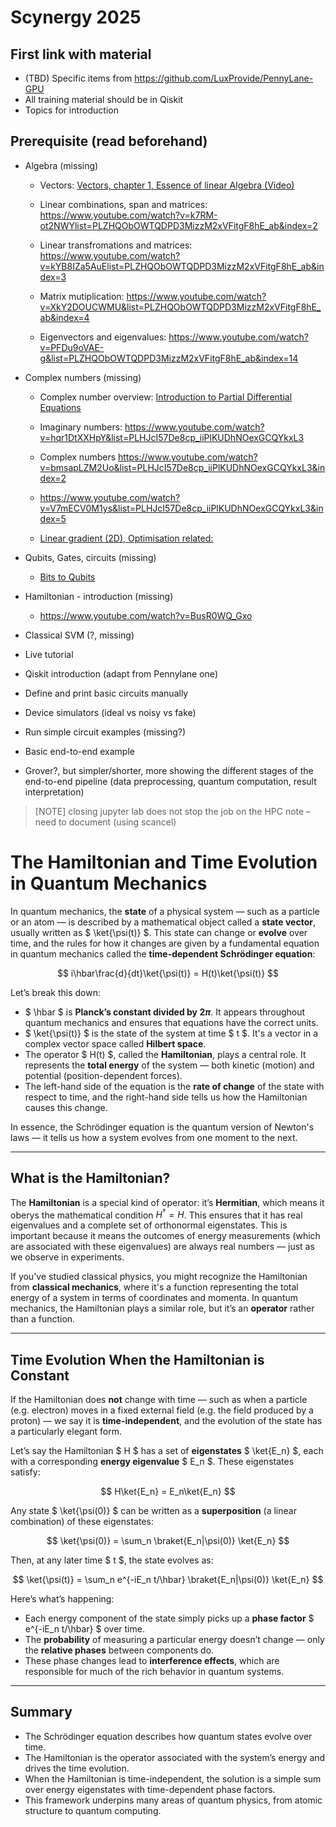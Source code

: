 # Scynergy 2025

## First link with material
- (TBD) Specific items from https://github.com/LuxProvide/PennyLane-GPU 
- All training material should be in Qiskit
- Topics for introduction


## Prerequisite (read beforehand)

- Algebra (missing)
    - Vectors:
    [Vectors, chapter 1, Essence of linear Algebra (Video)](https://youtu.be/fNk_zzaMoSs?si=YgNzHf28LbB4xiyA)

    - Linear combinations, span and matrices:
    https://www.youtube.com/watch?v=k7RM-ot2NWYlist=PLZHQObOWTQDPD3MizzM2xVFitgF8hE_ab&index=2

    - Linear transfromations and matrices:
    https://www.youtube.com/watch?v=kYB8IZa5AuElist=PLZHQObOWTQDPD3MizzM2xVFitgF8hE_ab&index=3

    - Matrix mutiplication:
    https://www.youtube.com/watch?v=XkY2DOUCWMU&list=PLZHQObOWTQDPD3MizzM2xVFitgF8hE_ab&index=4

    - Eigenvectors and eigenvalues:
    https://www.youtube.com/watch?v=PFDu9oVAE-g&list=PLZHQObOWTQDPD3MizzM2xVFitgF8hE_ab&index=14

- Complex numbers (missing)
    - Complex number overview:
    [Introduction to Partial Differential Equations](https://math.libretexts.org/Bookshelves/Differential_Equations/Introduction_to_Partial_Differential_Equations_(Herman)/08%3A_Complex_Representations_of_Functions/8.02%3A_Complex_Numbers)

    - Imaginary numbers:
    https://www.youtube.com/watch?v=hqr1DtXXHpY&list=PLHJcI57De8cp_iiPlKUDhNOexGCQYkxL3

    - Complex numbers
    https://www.youtube.com/watch?v=bmsapLZM2Uo&list=PLHJcI57De8cp_iiPlKUDhNOexGCQYkxL3&index=2

    - https://www.youtube.com/watch?v=V7mECV0M1ys&list=PLHJcI57De8cp_iiPlKUDhNOexGCQYkxL3&index=5

    - [Linear gradient (2D), Optimisation related:](http://www.cedar.buffalo.edu/~srihari/CSE676/4.2%20Gradient-based%20Optimization.pdf)

- Qubits, Gates, circuits (missing)
    - [Bits to Qubits](https://ichec.github.io/ct4106/lecture-03/from-bits-to-qubits.html)
- Hamiltonian - introduction (missing)
    - https://www.youtube.com/watch?v=BusR0WQ_Gxo

- Classical SVM (?, missing)
- Live tutorial
- Qiskit introduction (adapt from Pennylane one)
- Define and print basic circuits manually
- Device simulators (ideal vs noisy vs fake)
- Run simple circuit examples (missing?)
- Basic end-to-end example
- Grover?, but simpler/shorter, more showing the different stages of the end-to-end pipeline (data preprocessing, quantum computation, result interpretation)

> [NOTE] closing jupyter lab does not stop the job on the HPC note – need to document (using scancel)


# The Hamiltonian and Time Evolution in Quantum Mechanics

In quantum mechanics, the **state** of a physical system — such as a particle or an atom — is described by a mathematical object called a **state vector**, usually written as $ \ket{\psi(t)} $. This state can change or **evolve** over time, and the rules for how it changes are given by a fundamental equation in quantum mechanics called the **time-dependent Schrödinger equation**:

$$
i\hbar\frac{d}{dt}\ket{\psi(t)} = H(t)\ket{\psi(t)}
$$

Let’s break this down:

- $ \hbar $ is **Planck’s constant divided by $2\pi$**. It appears throughout quantum mechanics and ensures that equations have the correct units.
- $ \ket{\psi(t)} $ is the state of the system at time $ t $. It's a vector in a complex vector space called **Hilbert space**.
- The operator $ H(t) $, called the **Hamiltonian**, plays a central role. It represents the **total energy** of the system — both kinetic (motion) and potential (position-dependent forces).
- The left-hand side of the equation is the **rate of change** of the state with respect to time, and the right-hand side tells us how the Hamiltonian causes this change.

In essence, the Schrödinger equation is the quantum version of Newton's laws — it tells us how a system evolves from one moment to the next.

---

## What is the Hamiltonian?

The **Hamiltonian** is a special kind of operator: it’s **Hermitian**, which means it oberys the mathematical condition $H^\dagger=H$. This ensures that it has real eigenvalues and a complete set of orthonormal eigenstates. This is important because it means the outcomes of energy measurements (which are associated with these eigenvalues) are always real numbers — just as we observe in experiments.

If you've studied classical physics, you might recognize the Hamiltonian from **classical mechanics**, where it's a function representing the total energy of a system in terms of coordinates and momenta. In quantum mechanics, the Hamiltonian plays a similar role, but it’s an **operator** rather than a function.

---

## Time Evolution When the Hamiltonian is Constant

If the Hamiltonian does **not** change with time — such as when a particle (e.g. electron) moves in a fixed external field (e.g. the field produced by a proton) — we say it is **time-independent**, and the evolution of the state has a particularly elegant form.

Let’s say the Hamiltonian $ H $ has a set of **eigenstates** $ \ket{E_n} $, each with a corresponding **energy eigenvalue** $ E_n $. These eigenstates satisfy:

$$
H\ket{E_n} = E_n\ket{E_n}
$$

Any state $ \ket{\psi(0)} $ can be written as a **superposition** (a linear combination) of these eigenstates:

$$
\ket{\psi(0)} = \sum_n \braket{E_n|\psi(0)} \ket{E_n}
$$

Then, at any later time $ t $, the state evolves as:

$$
\ket{\psi(t)} = \sum_n e^{-iE_n t/\hbar} \braket{E_n|\psi(0)} \ket{E_n}
$$

Here’s what’s happening:
- Each energy component of the state simply picks up a **phase factor** $ e^{-iE_n t/\hbar} $ over time.
- The **probability** of measuring a particular energy doesn’t change — only the **relative phases** between components do.
- These phase changes lead to **interference effects**, which are responsible for much of the rich behavior in quantum systems.

---

## Summary

- The Schrödinger equation describes how quantum states evolve over time.
- The Hamiltonian is the operator associated with the system’s energy and drives the time evolution.
- When the Hamiltonian is time-independent, the solution is a simple sum over energy eigenstates with time-dependent phase factors.
- This framework underpins many areas of quantum physics, from atomic structure to quantum computing.

